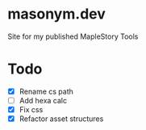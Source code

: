 # masonym.dev
Site for my published MapleStory Tools


# Todo

- [x] Rename cs path
- [ ] Add hexa calc
- [x] Fix css
- [x] Refactor asset structures
